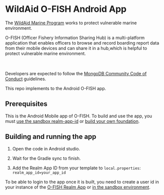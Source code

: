 # WildAid O-FISH Android App

The [WildAid Marine Program](https://marine.wildaid.org/) works to protect vulnerable marine environment.

O-FISH (Officer Fishery Information Sharing Hub) is a multi-platform application that enables officers to browse and record boarding report data from their mobile devices and can share it in a hub,which is helpful to protect vulnerable marine environment.

<BR><BR>Developers are expected to follow the <A HREF="https://www.mongodb.com/community-code-of-conduct">MongoDB Community Code of Conduct</A> guidelines.

This repo implements to the Android O-FISH app.

## Prerequisites

This is the Android Mobile app of O-FISH. To build and use the app, you must [use the sandbox realm-app-id](https://wildaid.github.io/contribute/sandbox.html) or [build your own foundation](http://wildaid.github.io/build).

## Building and running the app

1. Open the code in Android studio.

1. Wait for the Gradle sync to finish.<BR>
1. Add the Realm App ID from your template to `local.properties`:<BR>
`realm_app_id=your_app_id`<BR>

To be able to login to the app once it is built, you need to create a user id in your instance of the [O-FISH Realm App](https://github.com/WildAid/o-fish-realm) or [in the sandbox environment](https://wildaid.github.io/contribute/sandbox.html).


